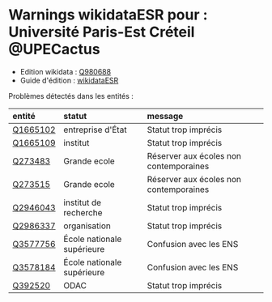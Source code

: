 Warnings wikidataESR pour : Université Paris-Est Créteil @UPECactus
================

- Edition wikidata : [Q980688](https://www.wikidata.org/wiki/Q980688)
- Guide d'édition : [wikidataESR](https://github.com/cpesr/wikidataESR/)



Problèmes détectés dans les entités :

|entité                                             |statut                     |message                                |
|:--------------------------------------------------|:--------------------------|:--------------------------------------|
|[Q1665102](https://www.wikidata.org/wiki/Q1665102) |entreprise d'État          |Statut trop imprécis                   |
|[Q1665109](https://www.wikidata.org/wiki/Q1665109) |institut                   |Statut trop imprécis                   |
|[Q273483](https://www.wikidata.org/wiki/Q273483)   |Grande ecole               |Réserver aux écoles non contemporaines |
|[Q273515](https://www.wikidata.org/wiki/Q273515)   |Grande ecole               |Réserver aux écoles non contemporaines |
|[Q2946043](https://www.wikidata.org/wiki/Q2946043) |institut de recherche      |Statut trop imprécis                   |
|[Q2986337](https://www.wikidata.org/wiki/Q2986337) |organisation               |Statut trop imprécis                   |
|[Q3577756](https://www.wikidata.org/wiki/Q3577756) |École nationale supérieure |Confusion avec les ENS                 |
|[Q3578184](https://www.wikidata.org/wiki/Q3578184) |École nationale supérieure |Confusion avec les ENS                 |
|[Q392520](https://www.wikidata.org/wiki/Q392520)   |ODAC                       |Statut trop imprécis                   |

